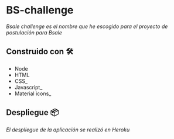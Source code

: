 # BS-challenge

_Bsale challenge es el nombre que he escogido para el proyecto de postulación para Bsale_

## Construido con 🛠️

* Node
* HTML
* CSS_ 
* Javascript_
* Material icons_
    
## Despliegue 📦

_El despliegue de la aplicación se realizó en Heroku_
